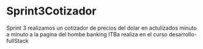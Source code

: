 # Sprint3Cotizador
Sprint 3 realizamos un cotizador de precios del dolar en actulizados minuto a minuto a la pagina del hombe banking ITBa realiza en el curso desarrollo-fullStack
